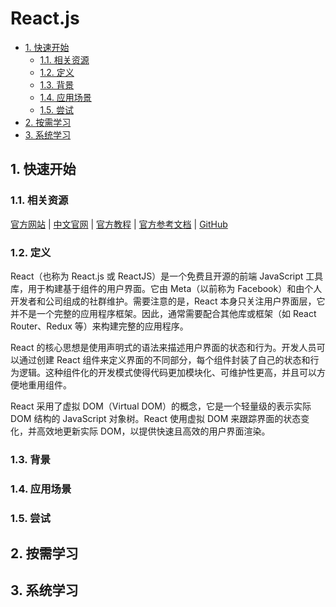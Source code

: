 # React.js<!-- omit in toc -->

- [1. 快速开始](#1-快速开始)
  - [1.1. 相关资源](#11-相关资源)
  - [1.2. 定义](#12-定义)
  - [1.3. 背景](#13-背景)
  - [1.4. 应用场景](#14-应用场景)
  - [1.5. 尝试](#15-尝试)
- [2. 按需学习](#2-按需学习)
- [3. 系统学习](#3-系统学习)

## 1. 快速开始

### 1.1. 相关资源

[官方网站](https://react.dev) | [中文官网](https://zh-hans.react.dev/) | [官方教程](https://react.dev/learn) | [官方参考文档](https://react.dev/reference/react) | [GitHub](https://github.com/facebook/react)

### 1.2. 定义

React（也称为 React.js 或 ReactJS）是一个免费且开源的前端 JavaScript 工具库，用于构建基于组件的用户界面。它由 Meta（以前称为 Facebook）和由个人开发者和公司组成的社群维护。需要注意的是，React 本身只关注用户界面层，它并不是一个完整的应用程序框架。因此，通常需要配合其他库或框架（如 React Router、Redux 等）来构建完整的应用程序。

React 的核心思想是使用声明式的语法来描述用户界面的状态和行为。开发人员可以通过创建 React 组件来定义界面的不同部分，每个组件封装了自己的状态和行为逻辑。这种组件化的开发模式使得代码更加模块化、可维护性更高，并且可以方便地重用组件。

React 采用了虚拟 DOM（Virtual DOM）的概念，它是一个轻量级的表示实际 DOM 结构的 JavaScript 对象树。React 使用虚拟 DOM 来跟踪界面的状态变化，并高效地更新实际 DOM，以提供快速且高效的用户界面渲染。

### 1.3. 背景

### 1.4. 应用场景

### 1.5. 尝试

## 2. 按需学习

## 3. 系统学习
